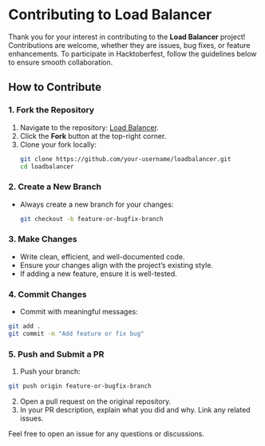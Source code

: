 # Contributing to Load Balancer

Thank you for your interest in contributing to the **Load Balancer** project! Contributions are welcome, whether they are issues, bug fixes, or feature enhancements. To participate in Hacktoberfest, follow the guidelines below to ensure smooth collaboration.

## How to Contribute

### 1. Fork the Repository
1. Navigate to the repository: [Load Balancer](https://github.com/ardatosun/loadbalancer).
2. Click the **Fork** button at the top-right corner.
3. Clone your fork locally:
    ```bash
    git clone https://github.com/your-username/loadbalancer.git
    cd loadbalancer
    ```

### 2. Create a New Branch
- Always create a new branch for your changes:
    ```bash
    git checkout -b feature-or-bugfix-branch
    ```

### 3. Make Changes
- Write clean, efficient, and well-documented code.
- Ensure your changes align with the project’s existing style.
- If adding a new feature, ensure it is well-tested.

### 4. Commit Changes
- Commit with meaningful messages:
```bash
git add .
git commit -m "Add feature or fix bug"
```

### 5. Push and Submit a PR
1. Push your branch:
```bash
git push origin feature-or-bugfix-branch
```
2. Open a pull request on the original repository.
3. In your PR description, explain what you did and why. Link any related issues.

Feel free to open an issue for any questions or discussions.
